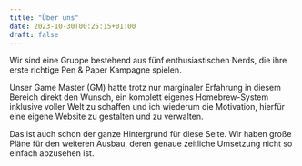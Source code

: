 ```yaml
---
title: "Über uns"
date: 2023-10-30T00:25:15+01:00
draft: false
---
```


Wir sind eine Gruppe bestehend aus fünf enthusiastischen Nerds, die ihre erste richtige Pen & Paper Kampagne spielen.

Unser Game Master (GM) hatte trotz nur marginaler Erfahrung in diesem Bereich direkt den Wunsch, ein komplett eigenes Homebrew-System inklusive voller Welt zu schaffen und ich wiederum die Motivation, hierfür eine eigene Website zu gestalten und zu verwalten.

Das ist auch schon der ganze Hintergrund für diese Seite.
Wir haben große Pläne für den weiteren Ausbau, deren genaue zeitliche Umsetzung nicht so einfach abzusehen ist.
